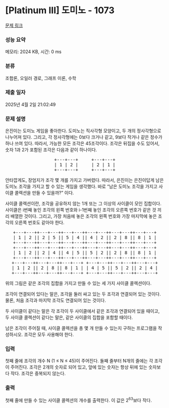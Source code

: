 # [Platinum III] 도미노 - 1073 

[문제 링크](https://www.acmicpc.net/problem/1073) 

### 성능 요약

메모리: 2024 KB, 시간: 0 ms

### 분류

조합론, 오일러 경로, 그래프 이론, 수학

### 제출 일자

2025년 4월 2일 21:02:49

### 문제 설명

<p>은진이는 도미노 게임을 좋아한다. 도미노는 직사각형 모양이고, 두 개의 정사각형으로 나누어져 있다. 그리고, 각 정사각형에는 0보다 크거나 같고, 9보다 작거나 같은 정수가 하나 쓰여 있다. 따라서, 가능한 모든 조각은 45조각이다. 조각은 뒤집을 수도 있어서, 숫자 1과 2가 포함된 조각은 다음과 같이 하나이다.</p>

<pre style="text-align: center;">+---+---+     +---+---+
| 1 | 2 |     | 2 | 1 |
+---+---+     +---+---+
</pre>

<p>안타깝게도, 장엄지가 조각 몇 개를 가지고 가버렸다. 따라서, 은진이는 은진이답게 남은 도미노 조각을 가지고 할 수 있는 게임을 생각했다. 바로 “남은 도미노 조각을 가지고 사이클 콜렉션을 만들 수 있을까?” 이다.</p>

<p>사이클 콜렉션이란, 조각을 공유하지 않는 1개 또는 그 이상의 사이클이 모인 집합이다. 사이클은 i번째 놓인 조각의 왼쪽 번호와 i-1번째 놓인 조각의 오른쪽 번호가 같은 것 끼리 배열한 것이다. 그리고, 가장 처음에 놓은 조각의 왼쪽 번호와 가장 마지막에 놓은 조각의 오른쪽 번호도 같아야 한다.</p>

<pre style="text-align: center;">+---+---++---+---++---+---++---+---++---+---++---+---+
| 1 | 2 || 2 | 5 || 5 | 4 || 4 | 2 || 2 | 8 || 8 | 1 |
+---+---++---+---++---+---++---+---++---+---++---+---+
+---+---++---+---++---+---++---+---++---+---++---+---+
| 1 | 2 || 2 | 4 || 4 | 5 || 5 | 2 || 2 | 8 || 8 | 1 |
+---+---++---+---++---+---++---+---++---+---++---+---+
+---+---++---+---++---+---+ +---+---++---+---++---+---+
| 1 | 2 || 2 | 8 || 8 | 1 | | 4 | 5 || 5 | 2 || 2 | 4 |
+---+---++---+---++---+---+ +---+---++---+---++---+---+
</pre>

<p>위의 그림은 같은 조각의 집합을 가지고 만들 수 있는 세 가지 사이클 콜렉션이다.</p>

<p>조각이 연결되어 있다는 말은, 조각을 둘러 싸고 있는 두 조각과 연결되어 있는 것이다. 물론, 처음 조각과 마지막 조각도 연결되어 있는 것이다.</p>

<p>두 사이클이 같다는 말은 각 조각이 두 사이클에서 같은 조각과 연결되어 있을 때이고, 두 사이클 콜렉션이 같다는 말은, 같은 사이클의 집합을 포함할 때이다.</p>

<p>남은 조각이 주어질 때, 사이클 콜렉션을 총 몇 개 만들 수 있는지 구하는 프로그램을 작성하시오. 조각은 모두 사용해야 한다.</p>

### 입력 

 <p>첫째 줄에 조각의 개수 N (1 ≤ N ≤ 45)이 주어진다. 둘째 줄부터 N개의 줄에는 각 조각이 주어진다. 조각은 2개의 숫자로 되어 있고, 앞에 있는 숫자는 항상 뒤에 있는 숫자보다 작다. 조각은 중복되지 않는다.</p>

### 출력 

 <p>첫째 줄에 만들 수 있는 사이클 콜렉션의 개수를 출력한다. 이 값은 2<sup>63</sup>보다 작다.</p>

